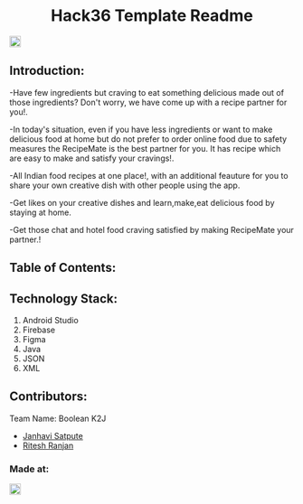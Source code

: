 <h1 align="center">Hack36 Template Readme</h1>
<p align="center">
</p>

<a href="https://hack36.com"> <img src="http://bit.ly/BuiltAtHack36" height=20px> </a>


## Introduction:
  -Have few ingredients but craving to eat something delicious made out of those ingredients?
Don't worry, we have come up with a recipe partner for you!.

-In today's situation, even if you have less ingredients or want to make delicious food at home but do not prefer to order online food due to safety measures
the RecipeMate is the best partner for you. It has recipe which are easy to make and satisfy your cravings!.

-All Indian food recipes at one place!, with an additional feauture for you to share your own creative dish with other people using the app.

-Get likes on your creative dishes and learn,make,eat delicious food by staying at home.

-Get those chat and hotel food craving satisfied by making RecipeMate your partner.!

  
## Table of Contents:

## Technology Stack:
  1) Android Studio
  2) Firebase
  3) Figma
  4) Java
  5) JSON
  6) XML
  

## Contributors:

Team Name: Boolean K2J

* [Janhavi Satpute](https://github.com/janhavi018)
* [Ritesh Ranjan](https://github.com/sagittariusk2)



### Made at:
<a href="https://hack36.com"> <img src="http://bit.ly/BuiltAtHack36" height=20px> </a>
